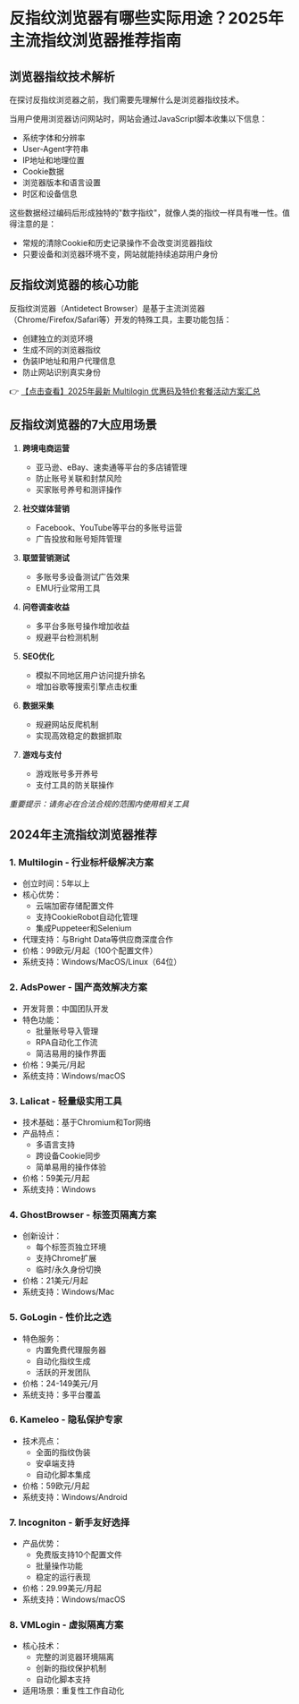 # 反指纹浏览器有哪些实际用途？2025年主流指纹浏览器推荐指南

## 浏览器指纹技术解析

在探讨反指纹浏览器之前，我们需要先理解什么是浏览器指纹技术。

当用户使用浏览器访问网站时，网站会通过JavaScript脚本收集以下信息：
- 系统字体和分辨率
- User-Agent字符串
- IP地址和地理位置
- Cookie数据
- 浏览器版本和语言设置
- 时区和设备信息

这些数据经过编码后形成独特的"数字指纹"，就像人类的指纹一样具有唯一性。值得注意的是：
- 常规的清除Cookie和历史记录操作不会改变浏览器指纹
- 只要设备和浏览器环境不变，网站就能持续追踪用户身份

## 反指纹浏览器的核心功能

反指纹浏览器（Antidetect Browser）是基于主流浏览器（Chrome/Firefox/Safari等）开发的特殊工具，主要功能包括：
- 创建独立的浏览环境
- 生成不同的浏览器指纹
- 伪装IP地址和用户代理信息
- 防止网站识别真实身份

👉 [【点击查看】2025年最新 Multilogin 优惠码及特价套餐活动方案汇总](https://bit.ly/multIlogin)

## 反指纹浏览器的7大应用场景

1. **跨境电商运营**
   - 亚马逊、eBay、速卖通等平台的多店铺管理
   - 防止账号关联和封禁风险
   - 买家账号养号和测评操作

2. **社交媒体营销**
   - Facebook、YouTube等平台的多账号运营
   - 广告投放和账号矩阵管理

3. **联盟营销测试**
   - 多账号多设备测试广告效果
   - EMU行业常用工具

4. **问卷调查收益**
   - 多平台多账号操作增加收益
   - 规避平台检测机制

5. **SEO优化**
   - 模拟不同地区用户访问提升排名
   - 增加谷歌等搜索引擎点击权重

6. **数据采集**
   - 规避网站反爬机制
   - 实现高效稳定的数据抓取

7. **游戏与支付**
   - 游戏账号多开养号
   - 支付工具的防关联操作

*重要提示：请务必在合法合规的范围内使用相关工具*

## 2024年主流指纹浏览器推荐

### 1. Multilogin - 行业标杆级解决方案
- 创立时间：5年以上
- 核心优势：
  - 云端加密存储配置文件
  - 支持CookieRobot自动化管理
  - 集成Puppeteer和Selenium
- 代理支持：与Bright Data等供应商深度合作
- 价格：99欧元/月起（100个配置文件）
- 系统支持：Windows/MacOS/Linux（64位）

### 2. AdsPower - 国产高效解决方案
- 开发背景：中国团队开发
- 特色功能：
  - 批量账号导入管理
  - RPA自动化工作流
  - 简洁易用的操作界面
- 价格：9美元/月起
- 系统支持：Windows/macOS

### 3. Lalicat - 轻量级实用工具
- 技术基础：基于Chromium和Tor网络
- 产品特点：
  - 多语言支持
  - 跨设备Cookie同步
  - 简单易用的操作体验
- 价格：59美元/月起
- 系统支持：Windows

### 4. GhostBrowser - 标签页隔离方案
- 创新设计：
  - 每个标签页独立环境
  - 支持Chrome扩展
  - 临时/永久身份切换
- 价格：21美元/月起
- 系统支持：Windows/Mac

### 5. GoLogin - 性价比之选
- 特色服务：
  - 内置免费代理服务器
  - 自动化指纹生成
  - 活跃的开发团队
- 价格：24-149美元/月
- 系统支持：多平台覆盖

### 6. Kameleo - 隐私保护专家
- 技术亮点：
  - 全面的指纹伪装
  - 安卓端支持
  - 自动化脚本集成
- 价格：59欧元/月起
- 系统支持：Windows/Android

### 7. Incogniton - 新手友好选择
- 产品优势：
  - 免费版支持10个配置文件
  - 批量操作功能
  - 稳定的运行表现
- 价格：29.99美元/月起
- 系统支持：Windows/macOS

### 8. VMLogin - 虚拟隔离方案
- 核心技术：
  - 完整的浏览器环境隔离
  - 创新的指纹保护机制
  - 自动化脚本支持
- 适用场景：重复性工作自动化